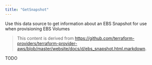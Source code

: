 ```yaml
---
title: "GetSnapshot"
---
```


<!-- WARNING: this file was generated by the Pulumi Terraform Bridge (tfgen) Tool. -->
<!-- Do not edit by hand unless you're certain you know what you are doing! -->

<style>
  table td p { margin-top: 0; margin-bottom: 0; }
</style>

Use this data source to get information about an EBS Snapshot for use when provisioning EBS Volumes

> This content is derived from https://github.com/terraform-providers/terraform-provider-aws/blob/master/website/docs/d/ebs_snapshot.html.markdown.


TODO

